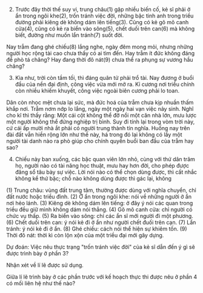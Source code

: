 2. Trước đây thời thế suy vi, trung châu(1) gặp nhiều biến cố, kẻ sĩ phải ở ẩn trong ngôi khe(2), trốn tránh việc đời, những bậc tinh anh trong triều đường phải kiêng dè không dám lên tiếng(3). Cũng có kẻ gõ mõ canh cửa(4), cũng có kẻ ra biển vào sông(5), chết duối trên can(6) mà không biết, đường như muốn lẩn tránh(7) suốt đời.

Nay trẫm đang ghé chiếu(8) lắng nghe, ngày đêm mong mỏi, nhưng những người học rộng tài cao chưa thấy có ai tìm đến. Hay trẫm ít đức không đáng để phò tá chăng? Hay đang thời đô nát(9) chưa thể ra phụng sự vương hầu chăng?

3. Kìa như, trời còn tầm tối, thì đáng quân tử phải trổ tài. Nay đương ở buổi đầu của nền đại định, công việc vừa mới mở ra. Kỉ cương nơi triều chính còn nhiều khiếm khuyết, công việc ngoài biên cương phải lo toan.

Dân còn nhọc mệt chưa lại sức, mà đức hoá của trẫm chưa kịp nhuần thấm khắp nơi. Trẫm nơm nớp lo lắng, ngày một ngày hai vạn việc nảy sinh. Nghĩ cho kĩ thì thấy rằng: Một cái cột không thể đỡ nổi một căn nhà lớn, mưu lược một người không thể đứng nghiệp trị bình. Suy đi tính lại trong vòm trời này, cứ cái ấp mười nhà ắt phải có người trung thành tín nghĩa. Huống nay trên đài đất vẫn hiền rộng lớn như thế này, há trong đó lại không có lấy một người tài danh nào ra phò giúp cho chính quyền buổi ban đầu của trẫm hay sao?

4. Chiếu này ban xuống, các bậc quan viên lớn nhỏ, cùng với thứ dân trăm họ, người nào có tài năng học thuật, mưu hay hơn đời, cho phép được đăng sổ tâu bày sự việc. Lời nói nào có thể chọn dùng được, thì cất nhắc không kể thứ bậc; chỗ nào không dùng được thì gác lại, không

(1) Trung châu: vùng đất trung tâm, thường được dùng với nghĩa chuyển, chỉ đất nước hoặc triều đình.
(2) Ở ẩn trong ngôi khe: nói về những người ở ẩn nơi hẻo lánh.
(3) Kiêng dè không dám lên tiếng: ở đây ý nói các quan trong triều đều giữ mình không dám nói thẳng.
(4) Gõ mõ canh cửa: chỉ người có chức vụ thấp.
(5) Ra biển vào sông: chỉ các ẩn sĩ mới người đi một phương.
(6) Chết duối trên can: ý nói kẻ đi ở ẩn như người chết đuối trên cạn.
(7) Lẩn tránh: ý nói kẻ đi ở ẩn.
(8) Ghé chiếu: cách nói thể hiện sự khiêm tốn.
(9) Thời đô nát: thời kì còn lộn xộn của một triều đại mới gây dựng.

Dự đoán: Việc nêu thực trạng "trốn tránh việc đời" của kẻ sĩ dẫn đến ý gì sẽ được trình bày ở phần 3?

Nhận xét về lí lẽ được sử dụng.

Giữa lí lẽ trình bày ở các phần trước với kế hoạch thực thi được nêu ở phần 4 có mối liên hệ như thế nào?